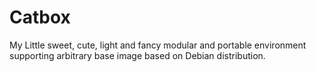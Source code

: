 # Catbox

My Little sweet, cute, light and fancy modular and portable environment
supporting arbitrary base image based on Debian distribution.
